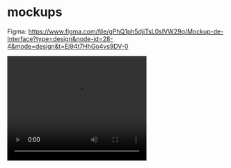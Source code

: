 # mockups

Figma: https://www.figma.com/file/gPhQ1ph5djiTsL0sIVW29q/Mockup-de-Interface?type=design&node-id=28-4&mode=design&t=Ej94t7HhGo4vs9DV-0

<video width="320" height="240" controls>
  <source src="[movie.mp4](https://github.com/edu-look/mockups/blob/main/demo/Demo%20-%20Look%20-%20Prototipo.mp4)" type="video/mp4">
Your browser does not support the video tag.
</video>
